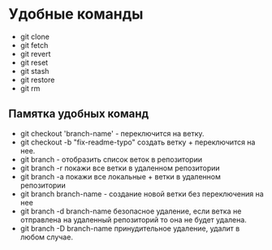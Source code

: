 # Удобные команды

- git clone
- git fetch
- git revert
- git reset
- git stash
- git restore
- git rm


## Памятка удобных команд

- git checkout 'branch-name' - переключится на ветку.
- git checkout -b "fix-readme-typo" создать ветку + переключится на нее.
- git branch - отобразить список веток в репозитории
- git branch -r покажи все ветки в удаленном репозитории
- git branch -a покажи все локальные + ветки в удаленном репозитории
- git branch branch-name - создание новой ветки без переключения на нее
- git branch -d branch-name безопасное удаление, если ветка не отправлена на удаленный репозиторий то она не будет удалена.
- git branch -D branch-name принудительное удаление, удалит в любом случае.
